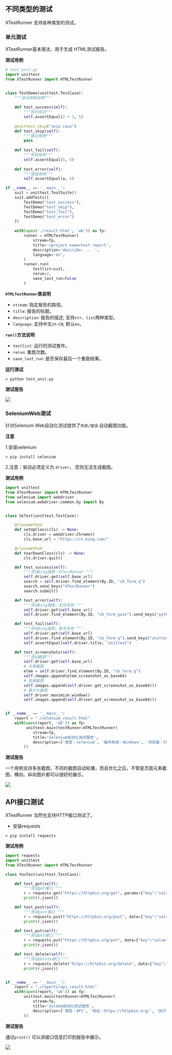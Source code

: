 ## 不同类型的测试

XTestRunner 支持各种类型的测试。

### 单元测试 

XTestRunner基本用法，用于生成 HTML测试报告。

__测试用例__

```python
# test_unit.py
import unittest
from XTestRunner import HTMLTestRunner


class TestDemo(unittest.TestCase):
    """测试用例说明"""
    
    def test_success(self):
        """执行成功"""
        self.assertEqual(2 + 3, 5)
    
    @unittest.skip("skip case")
    def test_skip(self):
        """跳过用例"""
        pass
    
    def test_fail(self):
        """失败用例"""
        self.assertEqual(5, 6)
    
    def test_error(self):
        """错误用例"""
        self.assertEqual(a, 6)

if __name__ == '__main__':
    suit = unittest.TestSuite()
    suit.addTests([
        TestDemo("test_success"),
        TestDemo("test_skip"),
        TestDemo("test_fail"),
        TestDemo("test_error")
    ])
    
    with(open('./result.html', 'wb')) as fp:
        runner = HTMLTestRunner(
            stream=fp,
            title='<project name>test report',
            description='describe: ... ',
            language='en',
        )
        runner.run(
            testlist=suit,
            rerun=2,
            save_last_run=False
        )
```

__`HTMLTestRunner`类说明__

* `stream`: 指定报告的路径。
* `title`: 报告的标题。
* `description`: 报告的描述, 支持`str`、`list`两种类型。
* `language`: 支持中文`zh-CN`, 默认`en`。

__`run()`方法说明__

* `testlist`: 运行的测试套件。
* `rerun`: 重跑次数。
* `save_last_run`: 是否保存最后一个重跑结果。


__运行测试__

```shell
> python test_unit.py
```

__测试报告__

![](../img/test_report.png)

### SeleniumWeb测试

针对Selenium Web自动化测试提供了`失败/错误` 自动截图功能。

__注意__

1.安装selenium
```shell
> pip install selenium
```

2.注意：驱动必须定义为 `driver`， 否则无法生成截图。

__测试用例__

```python
import unittest
from XTestRunner import HTMLTestRunner
from selenium import webdriver
from selenium.webdriver.common.by import By


class SeTest(unittest.TestCase):

    @classmethod
    def setUpClass(cls) -> None:
        cls.driver = webdriver.Chrome()
        cls.base_url = "https://cn.bing.com/"

    @classmethod
    def tearDownClass(cls) -> None:
        cls.driver.quit()

    def test_success(self):
        """测试bing搜索：XTestRunner """
        self.driver.get(self.base_url)
        search = self.driver.find_element(By.ID, "sb_form_q")
        search.send_keys("XTestRunner")
        search.submit()

    def test_error(self):
        """测试bing搜索，定位失败 """
        self.driver.get(self.base_url)
        self.driver.find_element(By.ID, "sb_form_qxxx").send_keys("python")

    def test_fail(self):
        """测试bing搜索，断言失败 """
        self.driver.get(self.base_url)
        self.driver.find_element(By.ID, "sb_form_q").send_keys("unittest")
        self.assertEqual(self.driver.title, "unittest")

    def test_screenshots(self):
        """测试截图"""
        self.driver.get(self.base_url)
        # 元素截图
        elem = self.driver.find_element(By.ID, "sb_form_q")
        self.images.append(elem.screenshot_as_base64)
        # 竖屏截图
        self.images.append(self.driver.get_screenshot_as_base64())
        # 最大化截图
        self.driver.maximize_window()
        self.images.append(self.driver.get_screenshot_as_base64())


if __name__ == '__main__':
    report = "./selenium_result.html"
    with(open(report, 'wb')) as fp:
         unittest.main(testRunner=HTMLTestRunner(
            stream=fp,
            title='Selenium自动化测试报告',
            description=['类型：selenium', '操作系统：Windows', '浏览器：Chrome', '执行人：虫师']
        ))
```

__测试报告__

一个用例支持多张截图，不同的截图自动轮播，而且优化之后，不管是页面元素截图，横向、纵向图片都可以很好的展示。

![](../img/test_selenium_report.png)


## API接口测试

XTestRunner 当然也支持HTTP接口测试了。

* 安装requests

```shell
> pip install requests
```

__测试用例__

```python
import requests
import unittest
from XTestRunner import HTMLTestRunner

class YouTest(unittest.TestCase):

    def test_get(self):
        """测试get接口 """
        r = requests.get("https://httpbin.org/get", params={"key":"value"})
        print(r.json())

    def test_post(self):
        """测试post接口 """
        r = requests.post("https://httpbin.org/post", data={"key":"value"})
        print(r.json())

    def test_put(self):
        """测试put接口 """
        r = requests.put("https://httpbin.org/put", data={"key":"value"})
        print(r.json())

    def test_delete(self):
        """测试delete接口 """
        r = requests.delete("https://httpbin.org/delete", data={"key":"value"})
        print(r.json())


if __name__ == '__main__':
    report = "./reports/api_result.html"
    with(open(report, 'wb')) as fp:
        unittest.main(testRunner=HTMLTestRunner(
            stream=fp,
            title='Seldom自动化测试报告',
            description=['类型：API', '地址：https://httpbin.org/', '执行人：虫师']
        ))
```

__测试报告__

通过`print()` 可以讲接口信息打印到报告中展示。

![](../img/test_api_report.png)

